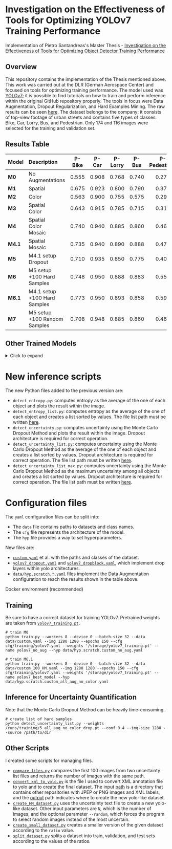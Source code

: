 # Investigation on the Effectiveness of Tools for Optimizing YOLOv7 Training Performance

Implementation of Pietro Santandreas's Master Thesis - [Investigation on the Effectiveness of Tools for Optimizing Object Detector Training Performance](https://drive.google.com/file/d/1vU1hcDD94EkHLp1kBoUp6L8vFKTtT03F/view?usp=sharing)

## Overview

This repository contains the implementation of the Thesis mentioned above. This work was carried out at the DLR (German Aerospace Center) and focused on tools for optimizing training performance. The model used was [YOLOv7](https://github.com/WongKinYiu/yolov7); it is possible to find tutorials on how to train and perform inference within the original GitHub repository properly. The tools in focus were Data Augmentation, Dropout Regularization, and Hard Examples Mining. The raw results can be seen [here](scripts/results.xlsx). The dataset belongs to the company; it consists of top-view footage of urban streets and contains five types of classes: Bike, Car, Lorry, Bus, and Pedestrian. Only 174 and 116 images were selected for the training and validation set.


## Results Table

| Model | Description | P-Bike | P-Car | P-Lorry | P-Bus | P-Pedestrian | mAP@.5 | mAP@.5:.95 |
| :-- | :-- | :-: | :-: | :-: | :-: | :-: | :-: | :-: |
**M0** | No Augmentations | 0.555 | 0.908 | 0.768 | 0.740 | 0.278 | 0.652 | 0.396 |
**M1** | Spatial | 0.675 | 0.923 | 0.800 | 0.790 | 0.375 | 0.677 | 0.410 |
**M2** | Color | 0.563 | 0.900 | 0.755 | 0.575 | 0.290 | 0.627 | 0.373 |
**M3** | Spatial<br>Color | 0.643 | 0.915 | 0.785 | 0.715 | 0.315 | 0.655 | 0.392 |
**M4** | Spatial<br>Color<br>Mosaic | 0.740 | 0.940 | 0.885 | 0.860 | 0.460 | 0.762 | 0.475 |
**M4.1** | Spatial<br>Mosaic | 0.735 | 0.940 | 0.890 | 0.888 | 0.473 | 0.767 | 0.475 |
**M5** | M4.1 setup<br>Dropout | 0.710 | 0.935 | 0.850 | 0.775 | 0.408 | 0.732 | 0.446 |
**M6** | M5 setup<br>+100 Hard Samples | 0.748 | 0.950 | 0.888 | 0.883 | 0.558 | 0.790 | 0.492 |
**M6.1** | M4.1 setup<br>+100 Hard Samples | 0.773 | 0.950 | 0.893 | 0.858 | 0.598 | **0.803** | **0.507** |
**M7** | M5 setup<br>+100 Random Samples | 0.708 | 0.948 | 0.885 | 0.860 | 0.460 | 0.770 | 0.488 |
    
## Other Trained Models

<details>
<summary>Click to expand</summary>

| Model | Description | P-Bike | P-Car | P-Lorry | P-Bus | P-Pedestrian | mAP@.5 | mAP@.5:.95 |
| :-- | :-- | :-: | :-: | :-: | :-: | :-: | :-: | :-: |
**M4.2** | Mosaic | 0.710 | 0.930 | 0.870 | 0.890 | 0.460 | 0.747 | 0.460 |
**M4.3** | M4.1 Setup<br>Mixup | 0.750 | 0.940 | 0.870 | 0.840 | 0.480 | 0.768 | 0.474 |
**M5.1** | M4.1 Setup<br>DropBlock  | 0.788 | 0.950 | 0.905 | 0.885 | 0.540 | 0.798 | 0.510 |
**M6.2** | M4.1 Setup<br>+100 Max Hard Samples | 0.643 | 0.915 | 0.785 | 0.715 | 0.315 | 0.655 | 0.392 |
**M6.3** | M4.1 Setup<br>+200 Hard Samples | 0.798 | 0.953 | 0.890 | 0.890 | 0.620 | 0.809 | 0.509 |
**M6.4** | M4.1 Setup<br>+100 Entropy Images | 0.780 | 0.950 | 0.878 | 0.883 | 0.593 | 0.803 | 0.507 |
**M8** | M4.1 setup<br>All images | 0.870 | 0.960 | 0.920 | 0.890 | 0.690 | 0.878 | 0.582 |
</details>

# New inference scripts

The new Python files added to the previous version are:

* `detect_entropy.py`: computes entropy as the average of the one of each object and plots the result within the image.
* `detect_entropy_list.py`: computes entropy as the average of the one of each object and creates a list sorted by values. The file list path must be written [here](https://github.com/Pirs98/yolov7/blob/main/detect_entropy_list.py#L139).
* `detect_uncertainty.py`: computes uncertainty using the Monte Carlo Dropout Method and plots the result within the image. Dropout architecture is required for correct operation.
* `detect_uncertainty_list.py`: computes uncertainty using the Monte Carlo Dropout Method as the average of the one of each object and creates a list sorted by values. Dropout architecture is required for correct operation. The file list path must be written [here](https://github.com/Pirs98/yolov7/blob/main/detect_uncertainty_list.py#L250C5-L250C24).
* `detect_uncertainty_list_max.py`: computes uncertainty using the Monte Carlo Dropout Method as the maximum uncertainty among all objects and creates a list sorted by values. Dropout architecture is required for correct operation. The file list path must be written [here](https://github.com/Pirs98/yolov7/blob/main/detect_uncertainty_list_max.py#L250).

# Configuration files

The `yaml` configuration files can be split into:
* The `data` file contains paths to datasets and class names.
* The `cfg` file represents the architecture of the model.
* The `hyp` file provides a way to set hyperparameters.

New files are:
* [`custom.yaml`](data/custom.yaml) et al. with the paths and classes of the dataset.
* [`yolov7_dropout.yaml`](cfg/training/yolov7_dropout.yaml) and [`yolov7_dropblock.yaml`](cfg/training/yolov7_dropblock.yaml), which implement drop layers within yolo architectures.
* [`data/hyp.scratch.*.yaml`](data) files implement the Data Augmentation configuration to reach the results shown in the table above.

Docker environment (recommended)

## Training

Be sure to have a correct dataset for training YOLOv7. Pretrained weights are taken from [`yolov7_training.pt`](https://github.com/WongKinYiu/yolov7/releases/download/v0.1/yolov7_training.pt).

``` shell
# train M0
python train.py --workers 8 --device 0 --batch-size 32 --data data/custom.yaml --img 1280 1280 --epochs 150 --cfg cfg/training/yolov7.yaml --weights '/storage/yolov7_training.pt' --name yolov7_no_aug --hyp data/hyp.scratch.custom_no_aug.yaml

# train M6.1
python train.py --workers 8 --device 0 --batch-size 32 --data data/custom_100_HM.yaml --img 1280 1280 --epochs 150 --cfg cfg/training/yolov7.yaml --weights '/storage/yolov7_training.pt' --name yolov7_best_model --hyp data/hyp.scratch.custom_all_aug_no_color.yaml
```

## Inference for Uncertainty Quantification

Note that the Monte Carlo Dropout Method can be heavily time-consuming.

```
# create list of hard samples
python detect_uncertainty_list.py --weights /runs/training/5_all_aug_no_color_drop.pt --conf 0.4 --img-size 1280 --source /path/to/dir
```

## Other Scripts

I created some scripts for managing files.

* [`compare_files.py`](scripts/compare_files.py) compares the first 100 images from two uncertainty list files and returns the number of images with the same path.
* [`convert_xml_to_yolo.py`](scripts/convert_xml_to_yolo.py) is the file I used to convert XML annotation file to yolo and to create the final dataset. The input [path](https://github.com/Pirs98/yolov7/blob/main/scripts/convert_xml_to_yolo.py#L43) is a directory that contains other repositories with JPEP or PNG images and XML labels, and the [output](https://github.com/Pirs98/yolov7/blob/main/scripts/convert_xml_to_yolo.py#L44) path indicates where to create the new yolo-like dataset.
* [`create_HM_dataset.py`](scripts/create_HM_dataset.py) uses the uncertainty text file to create a new yolo-like dataset. Other input parameters are `N`, which is the number of images, and the optional parameter `--random`, which forces the program to select random images instead of the most uncertain.
* [`create_small_dataset.py`](scripts/create_small_dataset.py) creates a smaller version of the given dataset according to the `ratio` value.
* [`split_dataset.py`](scripts/split_dataset.py) splits a dataset into train, validation, and test sets according to the values of the ratios.

